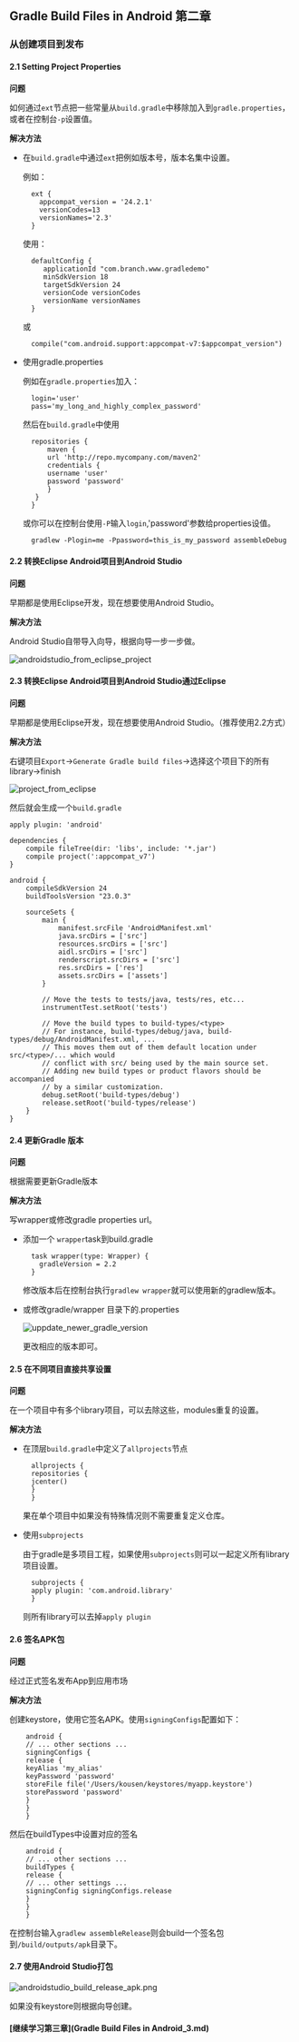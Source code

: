 ## Gradle Build Files in Android 第二章

### 从创建项目到发布

#### 2.1 Setting Project Properties

**问题**

如何通过`ext`节点把一些常量从`build.gradle`中移除加入到`gradle.properties`，或者在控制台`-p`设置值。

**解决方法**

* 在`build.gradle`中通过`ext`把例如版本号，版本名集中设置。

	例如：


		ext {
		  appcompat_version = '24.2.1'
		  versionCodes=13
		  versionNames='2.3'
		}

	使用：

		defaultConfig {
		   applicationId "com.branch.www.gradledemo"
		   minSdkVersion 18
		   targetSdkVersion 24
		   versionCode versionCodes
		   versionName versionNames
		}

	或

		compile("com.android.support:appcompat-v7:$appcompat_version")

* 使用gradle.properties

	例如在`gradle.properties`加入：

		login='user'
		pass='my_long_and_highly_complex_password'

	然后在`build.gradle`中使用

		repositories {
			maven {
			url 'http://repo.mycompany.com/maven2'
			credentials {
			username 'user'
			password 'password'
			}
		 }
		}

	或你可以在控制台使用`-P`输入`login`,'password'参数给properties设值。

		gradlew -Plogin=me -Ppassword=this_is_my_password assembleDebug

    
#### 2.2 转换Eclipse Android项目到Android Studio

**问题**

早期都是使用Eclipse开发，现在想要使用Android Studio。

**解决方法**

Android Studio自带导入向导，根据向导一步一步做。

![androidstudio_from_eclipse_project](https://raw.githubusercontent.com/goodbranch/AndroidNote/master/note/gradle/androidstudio_from_eclipse_project.png)

#### 2.3 转换Eclipse Android项目到Android Studio通过Eclipse

**问题**

早期都是使用Eclipse开发，现在想要使用Android Studio。（推荐使用2.2方式）

**解决方法**

右键项目`Export`->`Generate Gradle build files`->选择这个项目下的所有library->finish

![project_from_eclipse](https://raw.githubusercontent.com/goodbranch/AndroidNote/master/note/gradle/project_from_eclipse.png)

然后就会生成一个`build.gradle`

	apply plugin: 'android'

	dependencies {
	    compile fileTree(dir: 'libs', include: '*.jar')
	    compile project(':appcompat_v7')
	}

	android {
	    compileSdkVersion 24
	    buildToolsVersion "23.0.3"

	    sourceSets {
	        main {
	            manifest.srcFile 'AndroidManifest.xml'
	            java.srcDirs = ['src']
	            resources.srcDirs = ['src']
	            aidl.srcDirs = ['src']
	            renderscript.srcDirs = ['src']
	            res.srcDirs = ['res']
	            assets.srcDirs = ['assets']
	        }

	        // Move the tests to tests/java, tests/res, etc...
	        instrumentTest.setRoot('tests')

	        // Move the build types to build-types/<type>
	        // For instance, build-types/debug/java, build-types/debug/AndroidManifest.xml, ...
	        // This moves them out of them default location under src/<type>/... which would
	        // conflict with src/ being used by the main source set.
	        // Adding new build types or product flavors should be accompanied
	        // by a similar customization.
	        debug.setRoot('build-types/debug')
	        release.setRoot('build-types/release')
	    }
	}

#### 2.4 更新Gradle 版本

**问题**

根据需要更新Gradle版本

**解决方法**

写wrapper或修改gradle properties url。

* 添加一个 `wrapper`task到build.gradle

		task wrapper(type: Wrapper) {
		  gradleVersion = 2.2
		}

	修改版本后在控制台执行`gradlew wrapper`就可以使用新的gradlew版本。

* 或修改gradle/wrapper 目录下的.properties

	![uppdate_newer_gradle_version](https://raw.githubusercontent.com/goodbranch/AndroidNote/master/note/gradle/uppdate_newer_gradle_version.png)

	更改相应的版本即可。

#### 2.5 在不同项目直接共享设置

**问题**

在一个项目中有多个library项目，可以去除这些，modules重复的设置。

**解决方法**

* 在顶层`build.gradle`中定义了`allprojects`节点

		allprojects {
		repositories {
		jcenter()
		}
		}

	果在单个项目中如果没有特殊情况则不需要重复定义仓库。

* 使用`subprojects`

	由于gradle是多项目工程，如果使用`subprojects`则可以一起定义所有library项目设置。

		subprojects {
		apply plugin: 'com.android.library'
		}
	
	则所有library可以去掉`apply plugin`

#### 2.6 签名APK包

**问题**

经过正式签名发布App到应用市场

**解决方法**

创建keystore，使用它签名APK。使用`signingConfigs`配置如下：

		android {
		// ... other sections ...
		signingConfigs {
		release {
		keyAlias 'my_alias'
		keyPassword 'password'
		storeFile file('/Users/kousen/keystores/myapp.keystore')
		storePassword 'password'
		}
		}
		}

然后在buildTypes中设置对应的签名

		android {
		// ... other sections ...
		buildTypes {
		release {
		// ... other settings ...
		signingConfig signingConfigs.release
		}
		}
		}

在控制台输入`gradlew assembleRelease`则会build一个签名包到`/build/outputs/apk`目录下。

#### 2.7 使用Android Studio打包

![androidstudio_build_release_apk.png](https://raw.githubusercontent.com/goodbranch/AndroidNote/master/note/gradle/androidstudio_build_release_apk.png)

如果没有keystore则根据向导创建。

#### [继续学习第三章](Gradle Build Files in Android_3.md)